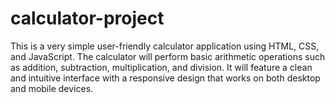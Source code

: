 # calculator-project
This is a very simple user-friendly calculator application using HTML, CSS, and JavaScript. The calculator will perform basic arithmetic operations such as addition, subtraction, multiplication, and division. It will feature a clean and intuitive interface with a responsive design that works on both desktop and mobile devices.
